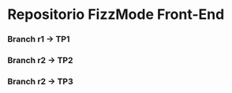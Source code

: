 # Repositorio FizzMode Front-End

### Branch r1 -> TP1

### Branch r2 -> TP2

### Branch r2 -> TP3


